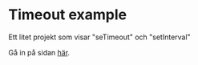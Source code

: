 # Timeout example

Ett litet projekt som visar "seTimeout" och "setInterval"

Gå in på sidan [här](https://jennyweij.github.io/Javascript-ovning-15nov/).